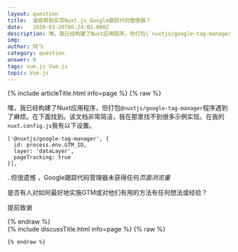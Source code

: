 ```yaml
---
layout: question
title:  谁能帮助实现Nuxt.js Google跟踪代码管理器？
date:   2020-03-20T06:24:02.000Z
description: 嘿，我已经构建了Nuxt应用程序，但打包\`nuxtjs/google-tag-manager程序遇到了麻烦。在下面找到。该文档非常简洁，我在那里找不到很多...
img: 
author: 阿飞
category: question
answer: 0
tags: vue.js Vue.js
topic: Vue.js
---
```

<div class="article-root">
  <div class="article">
    {% include articleTitle.html info=page %}
    {% raw %}
    <div class="article-content"><p><font style="vertical-align: inherit;"><font style="vertical-align: inherit;">嘿，我已经构建了Nuxt应用程序，但打包</font></font><code>@nuxtjs/google-tag-manager</code><font style="vertical-align: inherit;"><font style="vertical-align: inherit;">程序</font><font style="vertical-align: inherit;">遇到了麻烦</font><font style="vertical-align: inherit;">。</font><font style="vertical-align: inherit;">在下面找到。</font><font style="vertical-align: inherit;">该文档非常简洁，我在那里找不到很多示例实现。</font><font style="vertical-align: inherit;">在我的</font></font><code>nuxt.config.js</code><font style="vertical-align: inherit;"><font style="vertical-align: inherit;">我有以下设置。</font></font></p>

<pre><code>['@nuxtjs/google-tag-manager', {<font></font>
  id: process.env.GTM_ID,<font></font>
  layer: 'dataLayer',<font></font>
  pageTracking: true<font></font>
}],<font></font>
</code></pre>

<p><font style="vertical-align: inherit;"><font style="vertical-align: inherit;">..但很遗憾</font><font style="vertical-align: inherit;">  ，Google跟踪代码管理器</font><font style="vertical-align: inherit;">未获得任何</font></font><em><font style="vertical-align: inherit;"><font style="vertical-align: inherit;">页面浏览量</font></font></em><font style="vertical-align: inherit;"></font></p>

<p><font style="vertical-align: inherit;"><font style="vertical-align: inherit;">是否有人对如何最好地实施GTM或对他们有用的方法有任何想法或经验？</font></font></p>

<p><font style="vertical-align: inherit;"><font style="vertical-align: inherit;">提前致谢</font></font></p></div>
    {% endraw %}
  </div>

  <div class="discuss-wrapper">
    {% include discussTitle.html info=page %}
    {% raw %}
    
    {% endraw %}
  </div>
<div>

